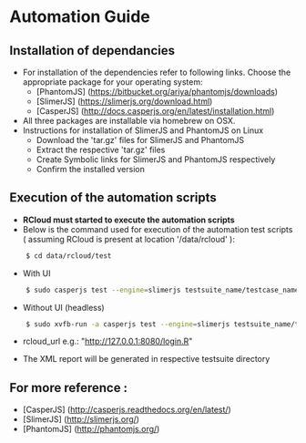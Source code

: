 # Automation Guide

## Installation of dependancies
* For installation of the dependencies refer to following links. Choose the appropriate package
for your operating system:
	- [PhantomJS] (https://bitbucket.org/ariya/phantomjs/downloads)
	- [SlimerJS] (https://slimerjs.org/download.html)
	- [CasperJS] (http://docs.casperjs.org/en/latest/installation.html)
* All three packages are installable via homebrew on OSX.
* Instructions for installation of SlimerJS and PhantomJS on Linux
  - Download the 'tar.gz' files for SlimerJS and PhantomJS
  - Extract the respective 'tar.gz' files
  - Create Symbolic links for SlimerJS and PhantomJS respectively
  - Confirm the installed version

## Execution of the automation scripts
- **RCloud must started to execute the automation scripts**
- Below is the command used for execution of the automation test scripts ( assuming RCloud is present at location '/data/rcloud' ):

```sh
	$ cd data/rcloud/test
```
- With UI

```sh
	$ sudo casperjs test --engine=slimerjs testsuite_name/testcase_name.js --username=github_username --password=github_password --url=rcloud_url --xunit=testsuite_name/report_name.xml
```
- Without UI (headless)

```sh
	$ sudo xvfb-run -a casperjs test --engine=slimerjs testsuite_name/testcase_name.js --username=github_username --password=github_password --url=rcloud_url --xunit=testsuite_name/report_name.xml
```
- rcloud_url e.g.: "http://127.0.0.1:8080/login.R"

* The XML report will be generated in respective testsuite directory

## For more reference :
- [CasperJS] (http://casperjs.readthedocs.org/en/latest/)
- [SlimerJS] (http://slimerjs.org/)
- [PhantomJS] (http://phantomjs.org/)
